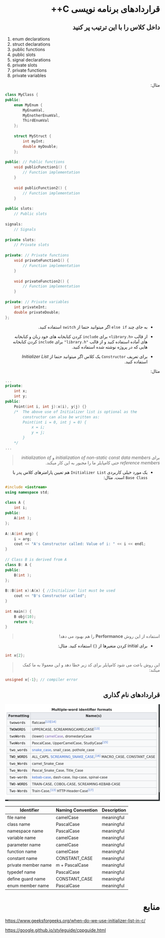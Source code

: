 <div dir="rtl">

# قراردادهای برنامه نویسی C++

## داخل کلاس را با این ترتیب پر کنید

</div>

1. enum declarations
2. struct declarations
3. public functions
4. public slots
5. signal declarations
6. private slots
7. private functions
8. private variables

<div dir="rtl">

مثال:

</div>

```CPP
class MyClass {
public:
    enum MyEnum {
        MyEnumVal,
        MyEnotherEnumVal,
        ThirdEnumVal
    };

    struct MyStruct {
        int myInt;
        double myDouble;
    };

public: // Public functions
    void publicFunction1() {
        // Function implementation
    }

    void publicFunction2() {
        // Function implementation
    }

public slots:
    // Public slots

signals:
    // Signals

private slots:
    // Private slots

private: // Private functions
    void privateFunction1() {
        // Function implementation
    }

    void privateFunction2() {
        // Function implementation
    }

private: // Private variables
    int privateInt;
    double privateDouble;
};
```

<div dir="rtl">


- به جای چند ‍`else if` اگر میتوانید حتما از `switch` استفاده کنید.

- از قالب ‍`<library.h>` برای `include` کردن کتابخانه های خود زبان و کتابخانه های آماده استفاده کنید
و از قالب `"library.h"` برای ‍`include` کردن کتابخانه هایی که در پروژه نوشته شده استفاده کنید.

- برای تعریف `Constructor` یک کلاس اگر میتوانید حتما از ‍*Initializer List* استفاده کنید.

مثال: 

</div>

```CPP
...
private:
    int x;
    int y;
public:
    Point(int i, int j):x(i), y(j) {}
    /*  The above use of Initializer list is optional as the
        constructor can also be written as:
        Point(int i = 0, int j = 0) {
            x = i;
            y = j;
        }
    */ 
...
```

<div dir="rtl">

> برای *initialization of non-static const data members* و *initialization of reference members*  حتی کامپایلر
> ما را مجبور به این کار میکند.

- یک مورد خیلی کاربردی ‍`Initializer List` هم تعیین پارامترهای کلاس پدر یا 
`Base Class` است. مثال:

</div>

```CPP
#include <iostream>
using namespace std;
 
class A {
    int i;
public:
    A(int );
};
 
A::A(int arg) {
    i = arg;
    cout << "A's Constructor called: Value of i: " << i << endl;
}
 
// Class B is derived from A
class B: A {
public:
    B(int );
};
 
B::B(int x):A(x) { //Initializer list must be used
    cout << "B's Constructor called";
}
 
int main() {
    B obj(10);
    return 0;
}
```

<div dir="rtl">

> استفاده از این روش **Performance** را هم بهبود می دهد!

- برای initial کردن متغیرها از `{}` استفاده کنید. مثال:

</div>

```CPP
int x{2};
```

<div dir="rtl">

> این روش باعث می شود کامپایلر برای کد زیر خطا دهد و این معمولا به ما کمک میکند:

</div>

```CPP
unsigned x{-1}; // compiler error
```

<div dir="rtl">

## قراردادهای نام گذاری

</div>

<div align="center">
    <img src="./medias/naming-conventions.png">
</div>

<div align="center">

| Identifier                |         Naming Convention     |       Description     |
| ------------------------- | ----------------------------- | --------------------- |
| file name                 |           camelCase           |       meaningful      |
| class name                |           PascalCase          |       meaningful      |
| namespace name            |           PascalCase          |       meaningful      |
| variable name             |           camelCase           |       meaningful      |
| parameter name            |           camelCase           |       meaningful      |
| function name             |           camelCase           |       meaningful      |
| constant name             |           CONSTANT_CASE       |       meaningful      |
| private member name       |           m + PascalCase      |       meaningful      |
| typedef name              |           PascalCase          |       meaningful      |
| define guard name         |           CONSTANT_CASE       |       meaningful      |
| enum member name          |           PascalCase          |       meaningful      |

</div>

<div dir="rtl">


# منابع

</div>

https://www.geeksforgeeks.org/when-do-we-use-initializer-list-in-c/

https://google.github.io/styleguide/cppguide.html